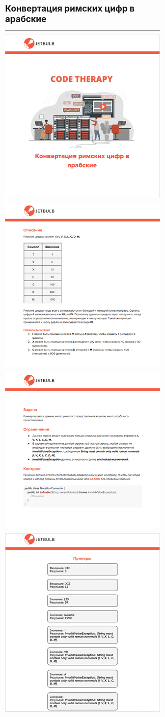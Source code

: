 # Конвертация римских цифр в арабские

---


![UML Diagram 0](src/main/resources/image/0.png)

![UML Diagram 1](src/main/resources/image/1.png)

![UML Diagram 2](src/main/resources/image/2.png)

![UML Diagram 1](src/main/resources/image/3.png)